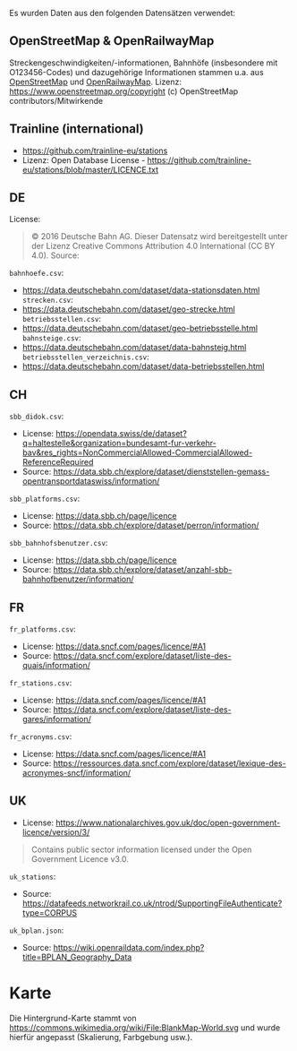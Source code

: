 Es wurden Daten aus den folgenden Datensätzen verwendet:

## OpenStreetMap & OpenRailwayMap
Streckengeschwindigkeiten/-informationen, Bahnhöfe (insbesondere mit O123456-Codes) und dazugehörige Informationen stammen u.a. aus [OpenStreetMap](openstreetmap.org) und [OpenRailwayMap](openrailwaymap.org).
Lizenz: https://www.openstreetmap.org/copyright
(c) OpenStreetMap contributors/Mitwirkende

## Trainline (international)
- https://github.com/trainline-eu/stations
- Lizenz: Open Database License - https://github.com/trainline-eu/stations/blob/master/LICENCE.txt

## DE
License:
> © 2016 Deutsche Bahn AG. Dieser Datensatz wird bereitgestellt unter der Lizenz Creative Commons Attribution 4.0 International (CC BY 4.0). Source:

`bahnhoefe.csv`:
- https://data.deutschebahn.com/dataset/data-stationsdaten.html
`strecken.csv`:
- https://data.deutschebahn.com/dataset/geo-strecke.html
`betriebsstellen.csv`:
- https://data.deutschebahn.com/dataset/geo-betriebsstelle.html
`bahnsteige.csv`:
- https://data.deutschebahn.com/dataset/data-bahnsteig.html
`betriebsstellen_verzeichnis.csv`:
- https://data.deutschebahn.com/dataset/data-betriebsstellen.html

## CH
`sbb_didok.csv`:
- License: https://opendata.swiss/de/dataset?q=haltestelle&organization=bundesamt-fur-verkehr-bav&res_rights=NonCommercialAllowed-CommercialAllowed-ReferenceRequired
- Source: https://data.sbb.ch/explore/dataset/dienststellen-gemass-opentransportdataswiss/information/

`sbb_platforms.csv`:
- License: https://data.sbb.ch/page/licence
- Source: https://data.sbb.ch/explore/dataset/perron/information/

`sbb_bahnhofsbenutzer.csv`:
- License: https://data.sbb.ch/page/licence
- Source: https://data.sbb.ch/explore/dataset/anzahl-sbb-bahnhofbenutzer/information/

## FR
`fr_platforms.csv`:
- License: https://data.sncf.com/pages/licence/#A1
- Source: https://data.sncf.com/explore/dataset/liste-des-quais/information/

`fr_stations.csv`:
- License: https://data.sncf.com/pages/licence/#A1
- Source: https://data.sncf.com/explore/dataset/liste-des-gares/information/

`fr_acronyms.csv`:
- License: https://data.sncf.com/pages/licence/#A1
- Source: https://ressources.data.sncf.com/explore/dataset/lexique-des-acronymes-sncf/information/


## UK
- License: https://www.nationalarchives.gov.uk/doc/open-government-licence/version/3/
> Contains public sector information licensed under the Open Government Licence v3.0.

`uk_stations`:
- Source: https://datafeeds.networkrail.co.uk/ntrod/SupportingFileAuthenticate?type=CORPUS

`uk_bplan.json`:
- Source: https://wiki.openraildata.com/index.php?title=BPLAN_Geography_Data


# Karte
Die Hintergrund-Karte stammt von https://commons.wikimedia.org/wiki/File:BlankMap-World.svg und wurde hierfür angepasst (Skalierung, Farbgebung usw.).
